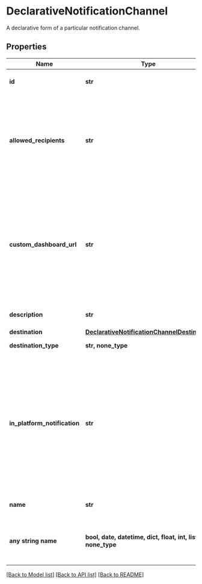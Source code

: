 # DeclarativeNotificationChannel

A declarative form of a particular notification channel.

## Properties
Name | Type | Description | Notes
------------ | ------------- | ------------- | -------------
**id** | **str** | Identifier of a notification channel | 
**allowed_recipients** | **str** | Allowed recipients of notifications from this channel. CREATOR - only the creator INTERNAL - all users within the organization  | [optional]  if omitted the server will use the default value of "INTERNAL"
**custom_dashboard_url** | **str** | Custom dashboard url that is going to be used in the notification. If not specified it is going to be deduced based on the context. Allowed placeholders are {workspaceId}, {dashboardId}. | [optional] 
**description** | **str** | Description of a notification channel. | [optional] 
**destination** | [**DeclarativeNotificationChannelDestination**](DeclarativeNotificationChannelDestination.md) |  | [optional] 
**destination_type** | **str, none_type** |  | [optional] [readonly] 
**in_platform_notification** | **str** | In-platform notifications configuration. No effect if the destination type is IN_PLATFORM. DISABLED - in-platform notifications are not sent ENABLED - in-platform notifications are sent in addition to the regular notifications  | [optional]  if omitted the server will use the default value of "DISABLED"
**name** | **str** | Name of a notification channel. | [optional] 
**any string name** | **bool, date, datetime, dict, float, int, list, str, none_type** | any string name can be used but the value must be the correct type | [optional]

[[Back to Model list]](../README.md#documentation-for-models) [[Back to API list]](../README.md#documentation-for-api-endpoints) [[Back to README]](../README.md)


